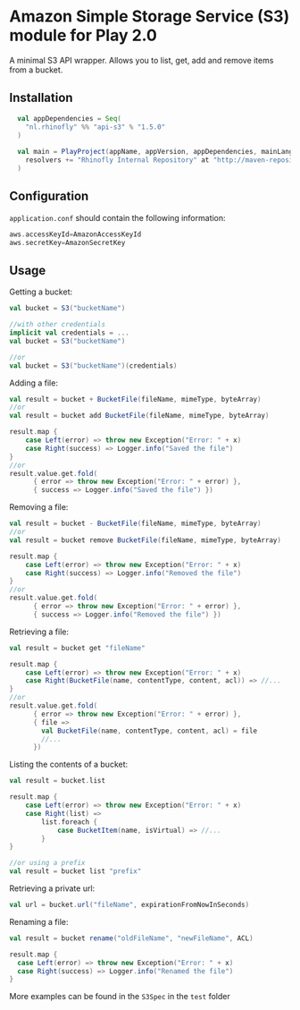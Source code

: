 Amazon Simple Storage Service (S3) module for Play 2.0
=====================================================

A minimal S3 API wrapper. Allows you to list, get, add and remove items from a bucket.


Installation
------------

``` scala
  val appDependencies = Seq(
    "nl.rhinofly" %% "api-s3" % "1.5.0"
  )
  
  val main = PlayProject(appName, appVersion, appDependencies, mainLang = SCALA).settings(
    resolvers += "Rhinofly Internal Repository" at "http://maven-repository.rhinofly.net:8081/artifactory/libs-release-local"
  )
```

Configuration
-------------

`application.conf` should contain the following information:

``` scala
aws.accessKeyId=AmazonAccessKeyId
aws.secretKey=AmazonSecretKey
```

Usage
-----

Getting a bucket:

``` scala
val bucket = S3("bucketName")

//with other credentials
implicit val credentials = ...
val bucket = S3("bucketName")

//or
val bucket = S3("bucketName")(credentials)
```

Adding a file:

``` scala
val result = bucket + BucketFile(fileName, mimeType, byteArray)
//or
val result = bucket add BucketFile(fileName, mimeType, byteArray)

result.map { 
	case Left(error) => throw new Exception("Error: " + x)
	case Right(success) => Logger.info("Saved the file")
}
//or
result.value.get.fold(
      { error => throw new Exception("Error: " + error) },
      { success => Logger.info("Saved the file") })
```      

Removing a file:

``` scala
val result = bucket - BucketFile(fileName, mimeType, byteArray)
//or
val result = bucket remove BucketFile(fileName, mimeType, byteArray)

result.map { 
	case Left(error) => throw new Exception("Error: " + x)
	case Right(success) => Logger.info("Removed the file")
}
//or
result.value.get.fold(
      { error => throw new Exception("Error: " + error) },
      { success => Logger.info("Removed the file") })
``` 

Retrieving a file:

``` scala
val result = bucket get "fileName"

result.map { 
	case Left(error) => throw new Exception("Error: " + x)
	case Right(BucketFile(name, contentType, content, acl)) => //...
}
//or
result.value.get.fold(
      { error => throw new Exception("Error: " + error) },
      { file => 
      	val BucketFile(name, contentType, content, acl) = file
      	//...
      })
``` 

Listing the contents of a bucket:

``` scala
val result = bucket.list

result.map {
	case Left(error) => throw new Exception("Error: " + x)
	case Right(list) => 
		list.foreach {
	   		case BucketItem(name, isVirtual) => //...
		}
}

//or using a prefix
val result = bucket list "prefix"
```

Retrieving a private url:

``` scala
val url = bucket.url("fileName", expirationFromNowInSeconds)
```

Renaming a file:

``` scala
val result = bucket rename("oldFileName", "newFileName", ACL)

result.map { 
  case Left(error) => throw new Exception("Error: " + x)
  case Right(success) => Logger.info("Renamed the file")
}
```

More examples can be found in the `S3Spec` in the `test` folder